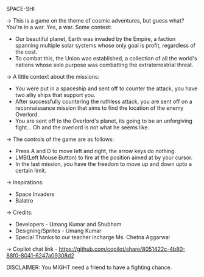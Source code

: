 SPACE-SHI

-> This is a game on the theme of cosmic adventures, but guess what? You're in a war. Yes, a war. Some context: 
- Our beautiful planet, Earth was invaded by the Empire, a faction spanning multiple solar systems whose only goal is profit, regardless of the cost.
- To combat this, the Union was established, a collection of all the world's nations whose sole purpose was combatting the extraterrestrial threat.

-> A little context about the missions:
- You were put in a spaceship and sent off to counter the attack, you have two alliy ships that support you.
- After successfully countering the ruthless attack, you are sent off on a reconnaissance mission that aims to find the location of the enemy Overlord.
- You are sent off to the Overlord's planet, its going to be an unforgiving fight... Oh and the overlord is not what he seems like.

-> The controls of the game are as follows:
- Press A and D to move left and right, the arrow keys do nothing.
- LMB(Left Mouse Button) to fire at the position aimed at by your cursor.
- In the last mission, you have the freedom to move up and down upto a certain limit.

-> Inspirations:
- Space Invaders
- Balatro

-> Credits:
- Developers - Umang Kumar and Shubham
- Designing/Sprites - Umang Kumar
- Special Thanks to our teacher incharge Ms. Chetna Aggarwal

-> Copilot chat link - https://github.com/copilot/share/8051422c-4b80-88f0-8041-6247a09308d2

DISCLAIMER: You MIGHT need a friend to have a fighting chance.
